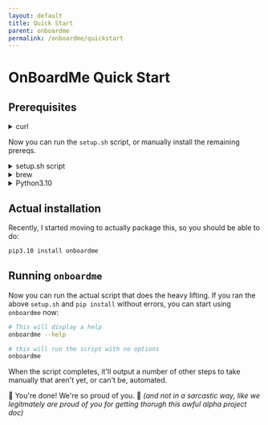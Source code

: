 ```yaml
---
layout: default
title: Quick Start
parent: onboardme
permalink: /onboardme/quickstart
---
```


# OnBoardMe Quick Start

## Prerequisites

<details><summary>curl</summary>

```bash
# First, make sure you have curl, but it *should* be there already be on macOS.
# if this doesn't return anything, you need to install curl
which curl

# Debian/Ubuntu
sudo apt install -y curl
```

If it's not there on Linux, you can install it with `apt` or use any default package manager like yum, or whatever people who use gentoo use

</details>

Now you can run the `setup.sh` script, or manually install the remaining prereqs.

<details><summary>setup.sh script</summary>

Download and run the setup script to install git, brew, python, and python dependencies. The `setup.sh` will ask for your password to install things. Run the following from your home directory:

```bash
  # macOS uses zsh as the default shell, type bash to get this ancient verison
  # of bash to run the setup and and then onboardme, which will install a 
  # current version of bash. **The script will *not* run properly in zsh**.
  chsh -s /bin/bash
  bash
  
  # Download the setup.sh; you may have to install curl, see above codeblock
  curl -O https://raw.githubusercontent.com/jessebot/onboardme/main/setup.sh
  
  # give it execute permissions
  chmod 0500 ./setup.sh
  
  # NOTE THE . before the script! *Very* important!
  . ./setup.sh
  
  # just in case you didn't run the above script with .
  source ~/.bash_profile || source ~/.bashrc
```

</details>


<details>
  <summary>brew</summary>

  As per the [brew](https://brew.sh) documentation:

  ```bash
  /bin/bash -c "$(curl -fsSL https://raw.githubusercontent.com/Homebrew/install/HEAD/install.sh)"
  ```
  
</details>

<details>
  <summary>Python3.10</summary>

  This is a test of every markdown style I know.

  ```bash
    brew install python@3.10
  ```

</details>


## Actual installation

Recently, I started moving to actually package this, so you should be able to
do:
```bash
pip3.10 install onboardme
```

## Running `onboardme`
Now you can run the actual script that does the heavy lifting. If you ran the
above `setup.sh` and `pip install` without errors, you can start using
`onboardme` now:

```bash
# This will display a help
onboardme --help

# this will run the script with no options
onboardme
```

When the script completes, it'll output a number of other steps to take manually that aren't yet, or can't be, automated.

🎉 You're done! We're so proud of you. 🥹 _(and not in a sarcastic way, like we legitmately are proud of you for getting thorugh this awful alpha project doc)_
